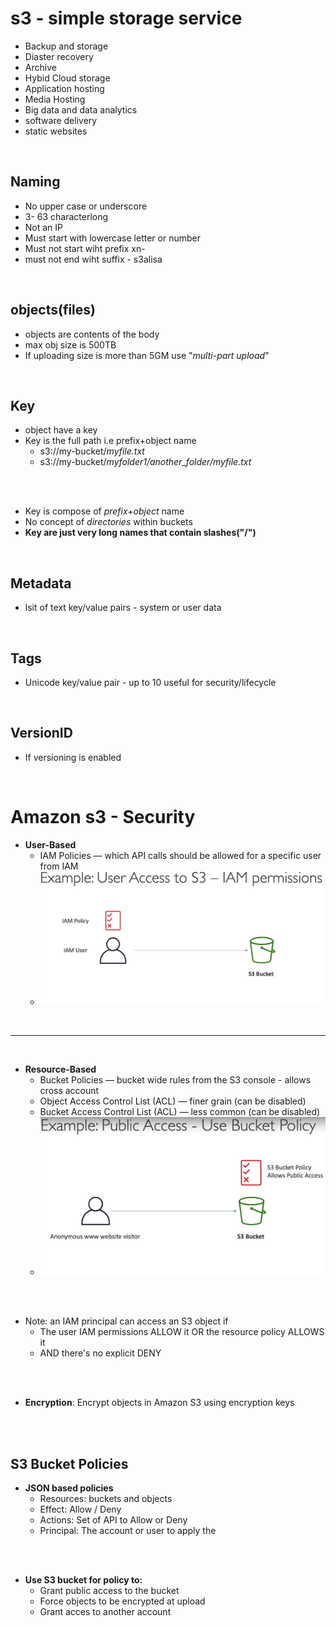 # s3 -  simple storage service
- Backup and storage
- Diaster recovery
- Archive
- Hybid Cloud storage
- Application hosting
- Media Hosting
- Big data and data analytics
- software delivery
- static websites
<br>

## Naming 

- No upper case or underscore
- 3- 63 characterlong
- Not an IP
- Must start with lowercase letter or number
- Must not start wiht prefix xn- 
- must not end wiht suffix - s3alisa
<br>

## objects(files)
-  objects are contents of the body
-  max obj size is 500TB
-  If uploading size is more than 5GM use "*multi-part upload*"
<br>

## Key 
- object have a key
- Key is the full path i.e prefix+object name
  - s3://my-bucket/*myfile.txt* 
  - s3://my-bucket/*myfolder1/another_folder/myfile.txt*
<br> 
<br>
 
- Key is compose of *prefix+object* name
- No concept of *directories* within buckets
- **Key are just very long names that contain slashes("/")**
<br>
  

## Metadata
- lsit of text key/value pairs - system or user data

<br>

## Tags 
-  Unicode key/value pair - up to 10 useful for security/lifecycle
<br>

## VersionID 
-  If versioning is enabled
<br>

# Amazon s3 - Security 

- **User-Based**
  - IAM Policies — which API calls should be allowed for a specific user from IAM
  - ![User-based](images/when_to_use_IAM_policy_for_bucket_access.jpg)
  
<br>

---

<br>

- **Resource-Based**
  - Bucket Policies — bucket wide rules from the S3 console - allows cross account
  - Object Access Control List (ACL) — finer grain (can be disabled)
  - Bucket Access Control List (ACL) — less common (can be disabled)
  - ![Resource-based](images/when_to_use_resource_based_bucket_policy.jpg)
<br> 
<br>
  
- Note: an IAM principal can access an S3 object if
    - The user IAM permissions ALLOW it OR the resource policy ALLOWS it
    - AND there's no explicit DENY
 <br>

<br>

- **Encryption**: Encrypt objects in Amazon S3 using encryption keys
 <br> 
<br>
  

## S3 Bucket Policies
- **JSON based policies**
  - Resources: buckets and objects
  - Effect: Allow / Deny
  - Actions: Set of API to Allow or Deny
  - Principal: The account or user to apply the
  <br>

 <br>

- **Use S3 bucket for policy to:**
  - Grant public access to the bucket
  - Force objects to be encrypted at upload
  - Grant acces to another account
<br>

<br>
  
